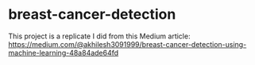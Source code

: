 # breast-cancer-detection
This project is a replicate I did from this Medium article: https://medium.com/@akhilesh3091999/breast-cancer-detection-using-machine-learning-48a84ade64fd
